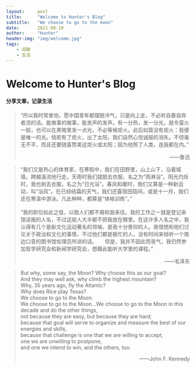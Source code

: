 ```yaml
---
layout:     post
title:      "Welcome to Hunter's Blog"
subtitle:   "We choose to go to the moon"
date:       2021-09-10
author:     "Hunter"
header-img: "img/welcome.jpg"
tags:
    - 闲聊
    - 生活
---
```

# Welcome to Hunter's Blog
#### 分享文章，记录生活

>“所以我时常害怕，愿中国青年都摆脱冷气，只是向上走，不必听自暴自弃者流的话。能做事的做事，能发声的发声。有一分热，发一分光，就令萤火一般，也可以在黑暗里发一点光，不必等候炬火。此后如竟没有炬火：我便是唯一的光。倘若有了炬火，出了太阳，我们自然心悦诚服的消失。不但毫无不平，而且还要随喜赞美这炬火或太阳；因为他照了人类，连我都在内。”
> <p align="right">——鲁迅</p>

>“我们又是热心的体育家，在寒假中，我们在田野里，山上山下，沿着城墙，跨越溪流地行走。天雨时我们就脱去衣服，名之为“雨淋浴”。阳光灼烁时，我也剥去衣服，名之为“日光浴”。春风和暖时，我们又算是一种新运动，叫“浴风”。在已经结霜的天气，我们还露宿田陌间，或是十一月，我们还在寒溪中游泳。凡此种种，都算是“体格训练”。”
><br><br>“我的职位如此之低，以致人们都不屑和我来往。我的工作之一就是登记来馆读报的人名，不过这般人大半都不把我放在眼里。在这许多人名之中，我认得有几个是新文化运动著名的领袖，是我十分景仰的人。我很想和他们讨论关于政治和文化的事情，不过他们都是极忙的人，没有时间来倾听一个南边口音的图书馆佐理员所讲的话。　　但是，我并不因此而丧气，我仍然参加哲学研究会和新闻学研究会，想藉此能听大学里的课程。”
> <p align="right">——毛泽东</p>

>But why, some say, the Moon? Why choose this as our goal?<br> And they may well ask, why climb the highest mountain? <br>Why, 35 years ago, fly the Atlantic? <br>Why does Rice play Texas?<br>
We choose to go to the Moon. <br>We choose to go to the Moon...We choose to go to the Moon in this decade and do the other things,<br> not because they are easy, but because they are hard;<br> because that goal will serve to organize and measure the best of our energies and skills,<br> because that challenge is one that we are willing to accept, <br>one we are unwilling to postpone, <br>and one we intend to win, and the others, too.
> <p align="right">——John F. Kennedy</p>

